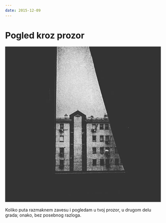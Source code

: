 ```yaml
---
date: 2015-12-09
---
```


# Pogled kroz prozor

![](pogled-kroz-prozor.jpg)

Koliko puta razmaknem zavesu i pogledam u tvoj prozor, u drugom delu grada; onako, bez posebnog razloga.
